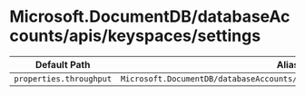 # Microsoft.DocumentDB/databaseAccounts/apis/keyspaces/settings

| Default Path | Alias |
|---|---|
| `properties.throughput` | `Microsoft.DocumentDB/databaseAccounts/apis/keyspaces/settings/throughput` |

